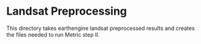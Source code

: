 # Landsat Preprocessing

This directory takes earthengine landsat preprocessed results and creates the
files needed to run Metric step II.
